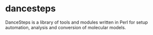 # dancesteps
DanceSteps is a library of tools and modules written in Perl for setup automation, analysis and conversion of molecular models. 
